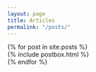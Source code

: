 ```yaml
---
layout: page
title: Articles
permalink: "/posts/"
---
```



<section class="row">
  {% for post in site.posts %}
          <div class="col-md-6 mb-5">
          {% include postbox.html %}
          </div>
  {% endfor %}
</section>